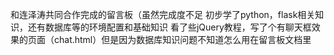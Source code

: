 和连泽涛共同合作完成的留言板（虽然完成度不足
初步学了python，flask相关知识，还有数据库等的环境配置和基础知识
看了些jQuery教程，写了个有聊天框效果的页面（chat.html）但是因为数据库知识问题不知道怎么用在留言板文档里
